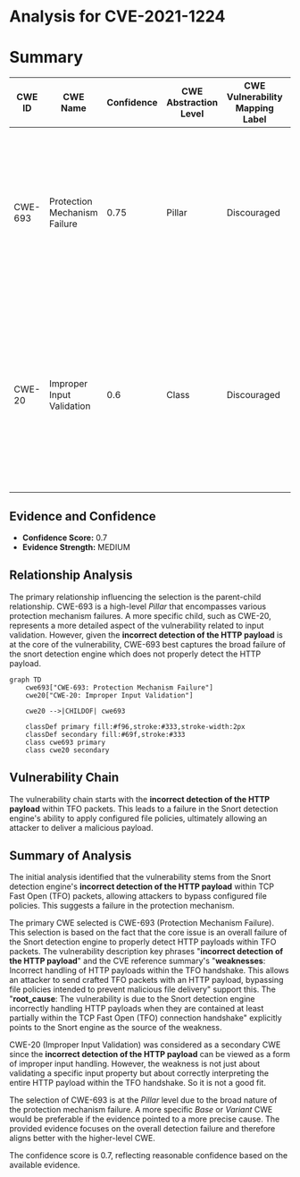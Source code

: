 # Analysis for CVE-2021-1224

# Summary
| CWE ID | CWE Name | Confidence | CWE Abstraction Level | CWE Vulnerability Mapping Label | CWE-Vulnerability Mapping Notes |
|---|---|---|---|---|---|
| CWE-693 | Protection Mechanism Failure | 0.75 | Pillar | Discouraged | The product does not use or incorrectly uses a protection mechanism that provides sufficient defense against directed attacks against the product.  |
| CWE-20 | Improper Input Validation | 0.6 | Class | Discouraged | The product receives input or data, but it does not validate or incorrectly validates that the input has the properties that are required to process the data safely and correctly. |

## Evidence and Confidence

*   **Confidence Score:** 0.7
*   **Evidence Strength:** MEDIUM

## Relationship Analysis
The primary relationship influencing the selection is the parent-child relationship. CWE-693 is a high-level *Pillar* that encompasses various protection mechanism failures. A more specific child, such as CWE-20, represents a more detailed aspect of the vulnerability related to input validation. However, given the **incorrect detection of the HTTP payload** is at the core of the vulnerability, CWE-693 best captures the broad failure of the snort detection engine which does not properly detect the HTTP payload.
```mermaid
graph TD
    cwe693["CWE-693: Protection Mechanism Failure"]
    cwe20["CWE-20: Improper Input Validation"]
    
    cwe20 -->|CHILDOF| cwe693
    
    classDef primary fill:#f96,stroke:#333,stroke-width:2px
    classDef secondary fill:#69f,stroke:#333
    class cwe693 primary
    class cwe20 secondary
```

## Vulnerability Chain
The vulnerability chain starts with the **incorrect detection of the HTTP payload** within TFO packets. This leads to a failure in the Snort detection engine's ability to apply configured file policies, ultimately allowing an attacker to deliver a malicious payload.

## Summary of Analysis
The initial analysis identified that the vulnerability stems from the Snort detection engine's **incorrect detection of the HTTP payload** within TCP Fast Open (TFO) packets, allowing attackers to bypass configured file policies. This suggests a failure in the protection mechanism.

The primary CWE selected is CWE-693 (Protection Mechanism Failure). This selection is based on the fact that the core issue is an overall failure of the Snort detection engine to properly detect HTTP payloads within TFO packets. The vulnerability description key phrases "**incorrect detection of the HTTP payload**" and the CVE reference summary's "**weaknesses**: Incorrect handling of HTTP payloads within the TFO handshake. This allows an attacker to send crafted TFO packets with an HTTP payload, bypassing file policies intended to prevent malicious file delivery" support this. The "**root_cause**: The vulnerability is due to the Snort detection engine incorrectly handling HTTP payloads when they are contained at least partially within the TCP Fast Open (TFO) connection handshake" explicitly points to the Snort engine as the source of the weakness.

CWE-20 (Improper Input Validation) was considered as a secondary CWE since the **incorrect detection of the HTTP payload** can be viewed as a form of improper input handling. However, the weakness is not just about validating a specific input property but about correctly interpreting the entire HTTP payload within the TFO handshake. So it is not a good fit.

The selection of CWE-693 is at the *Pillar* level due to the broad nature of the protection mechanism failure. A more specific *Base* or *Variant* CWE would be preferable if the evidence pointed to a more precise cause. The provided evidence focuses on the overall detection failure and therefore aligns better with the higher-level CWE.

The confidence score is 0.7, reflecting reasonable confidence based on the available evidence.